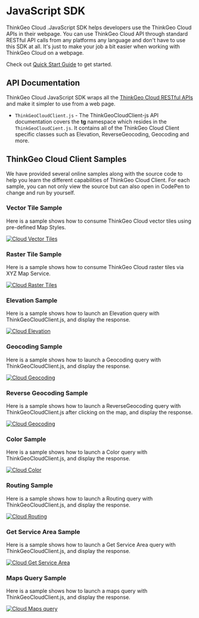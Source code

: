 # JavaScript SDK

ThinkGeo Cloud .JavaScript SDK helps developers use the ThinkGeo Cloud APIs in their webpage. You can use ThinkGeo Cloud API through standard RESTful API calls from any platforms any language and don't have to use this SDK at all. It's just to make your job a bit easier when working with ThinkGeo Cloud on a webpage.

Check out [Quick Start Guide](quickstart.md) to get started.

## API Documentation

ThinkGeo Cloud JavaScript SDK wraps all the [ThinkGeo Cloud RESTful APIs](https://cloud.thinkgeo.com/help/) and make it simpler to use from a web page.

* `ThinkGeoCloudClient.js` - The ThinkGeoCloudClient-js API documentation covers the **tg** namespace which resides in the `ThinkGeoCloudCient.js`. It contains all of the ThinkGeo Cloud Client specific classes such as Elevation, ReverseGeocoding, Geocoding and more.

## ThinkGeo Cloud Client Samples

We have provided several online samples along with the source code to help you learn the different capabilities of ThinkGeo Cloud Client. For each sample, you can not only view the source but can also open in CodePen to change and run by yourself.

### Vector Tile Sample

Here is a sample shows how to consume ThinkGeo Cloud vector tiles using pre-defined Map Styles.

[![Cloud Vector Tiles](assets/vectortile.gif)](https://samples.thinkgeo.com/cloud/#VectorMaps)

### Raster Tile Sample

Here is a sample shows how to consume ThinkGeo Cloud raster tiles via XYZ Map Service.

[![Cloud Raster Tiles](assets/Raster.gif)](https://samples.thinkgeo.com/cloud/#RasterMaps)

### Elevation Sample

Here is a sample shows how to launch an Elevation query with ThinkGeoCloudClient.js, and display the response.

[![Cloud Elevation](assets/Elevation.gif)](https://samples.thinkgeo.com/cloud/#GetElevationAlongPath)

### Geocoding Sample

Here is a sample shows how to launch a Geocoding query with ThinkGeoCloudClient.js, and display the response.

[![Cloud Geocoding](assets/geocoding.gif)](https://samples.thinkgeo.com/cloud/#FindanAddressintheUS)

### Reverse Geocoding Sample

Here is a sample shows how to launch a ReverseGeocoding query with ThinkGeoCloudClient.js after clicking on the map, and display the response.

[![Cloud Geocoding](assets/ReversegeocodingWithoutMenu.gif)](https://samples.thinkgeo.com/cloud/#FindNearbyPlaces)

### Color Sample

Here is a sample shows how to launch a Color query with ThinkGeoCloudClient.js, and display the response.

[![Cloud Color](assets/CloudColors.gif)](https://samples.thinkgeo.com/cloud/#GenerateColorThemes)

### Routing Sample

Here is a sample shows how to launch a Routing query with ThinkGeoCloudClient.js, and display the response.

[![Cloud Routing](assets/Routing.gif)](https://samples.thinkgeo.com/cloud/#RoutinginNorthAmerica)

### Get Service Area Sample

Here is a sample shows how to launch a Get Service Area query with ThinkGeoCloudClient.js, and display the response.

[![Cloud Get Service Area](assets/getservicearea.gif)](https://samples.thinkgeo.com/cloud/#GetServiceArea)

### Maps Query Sample

Here is a sample shows how to launch a maps query with ThinkGeoCloudClient.js, and display the response.

[![Cloud Maps query](assets/mapsquery.gif)](https://samples.thinkgeo.com/cloud/#MapsQuery)
